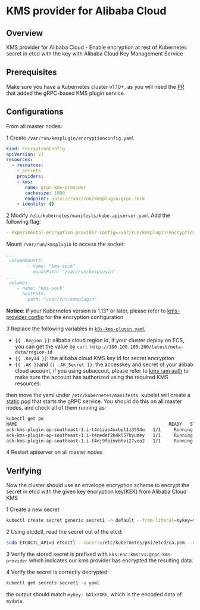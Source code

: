# KMS provider for Alibaba Cloud

## Overview

KMS provider for Alibaba Cloud - Enable encryption at rest of Kubernetes secret in etcd with the key with Alibaba Cloud Key Management Service


## Prerequisites ##

Make sure you have a Kubernetes cluster v1.10+, as you will need the [PR](https://github.com/kubernetes/kubernetes/pull/55684) that added the gRPC-based KMS plugin service. 

## Configurations ##

From all master nodes:

1 Create `/var/run/kmsplugin/encryptionconfig.yaml`

```yaml
kind: EncryptionConfig
apiVersion: v1
resources:
  - resources:
    - secrets
    providers:
    - kms:
       name: grpc-kms-provider
       cachesize: 1000
       endpoint: unix:///var/run/kmsplugin/grpc.sock
    - identity: {}

```

2 Modify `/etc/kubernetes/manifests/kube-apiserver.yaml` 
Add the following flag:

```yaml
--experimental-encryption-provider-config=/var/run/kmsplugin/encryptionconfig.yaml
```  
Mount `/var/run/kmsplugin` to access the socket:

```yaml
...
 volumeMounts:
        - name: "kms-sock"
          mountPath: "/var/run/kmsplugin"
...
 volumes:
    - name: "kms-sock"
      hostPath:
        path: "/var/run/kmsplugin"

```
__Notice__: if your Kubernetes version is 1.13* or later, please refer to [kms-provider config][encrypting-config] for the encryption configuration


3 Replace the following variables in [`k8s-kms-plugin.yaml`](manifests/k8s-kms-plugin.yaml)

* `{{ .Region }}`: alibaba cloud region id, if your cluster deploy on ECS, you can get the value by ```curl http://100.100.100.200/latest/meta-data/region-id```
* `{{ .KeyId }}`: the alibaba cloud KMS key id for secret encryption
* `{{ .AK }}`and `{{ .AK_Secret }}`: the accesskey and secret of your alibab cloud account, if you using subaccout, please refer to [kms ram auth][kms-ram-auth] to make sure the account has authorized using the required KMS resources.

then move the yaml under `/etc/kubernetes/manifests`, kubelet will create a [static pod][k8s-static-pod] that starts the gRPC service. You should do this on all master nodes, and check all of them running as:

```bash
kubectl get po
NAME                                                         READY   STATUS    RESTARTS   AGE
ack-kms-plugin-ap-southeast-1.i-t4n1zao4uxbpl1z3594u   1/1     Running   0          26h
ack-kms-plugin-ap-southeast-1.i-t4nedef2k4kl57kyumey   1/1     Running   0          25h
ack-kms-plugin-ap-southeast-1.i-t4nj9fpimvbhvi27veo2   1/1     Running   0          25h
```

4 Restart apiserver on all master nodes

## Verifying ##

Now the cluster should use an envelope encryption scheme to encrypt the secret in etcd with the given key encryption key(KEK) from Alibaba Cloud KMS

1 Create a new secret

```bash
kubectl create secret generic secret1 -n default --from-literal=mykey=mydata
```

2 Using etcdctl, read the secret out of the etcd:

```bash
sudo ETCDCTL_API=3 etcdctl --cacert=/etc/kubernetes/pki/etcd/ca.pem --cert=/etc/kubernetes/pki/etcd/etcd-client.pem --key=/etc/kubernetes/pki/etcd/etcd-client-key.pem --endpoints=https://{{.local-ip}}:2379 get /registry/secrets/default/secret1
```

3 Verify the stored secret is prefixed with `k8s:enc:kms:v1:grpc-kms-provider` which indicates our kms provider has encrypted the resulting data.

4 Verify the secret is correctly decrypted:

```bash
kubectl get secrets secret1 -o yaml
```
the output should match `mykey: bXlkYXRh`, which is the encoded data of `mydata`. 


[k8s-static-pod]: https://kubernetes.io/docs/tasks/administer-cluster/static-pod/
[encrypting-config]:https://kubernetes.io/docs/tasks/administer-cluster/kms-provider/#encrypting-your-data-with-the-kms-provider
[kms-ram-auth]:https://help.aliyun.com/document_detail/28953.html
